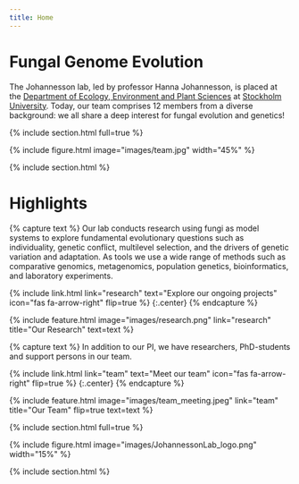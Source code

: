 ```yaml
---
title: Home
---
```


# Fungal Genome Evolution
The Johannesson lab, led by professor Hanna Johannesson, is placed at the [Department of Ecology, Environment and Plant Sciences](https://www.su.se/department-of-ecology-environment-and-plant-sciences/) at [Stockholm University](https://www.su.se/). Today, our team comprises 12 members from a diverse background: we all share a deep interest for fungal evolution and genetics! 

{% include section.html full=true %}

{% include figure.html image="images/team.jpg" width="45%" %}

{% include section.html %}

# Highlights

{% capture text %}
Our lab conducts research using fungi as model systems to explore fundamental evolutionary questions such as individuality, genetic conflict, multilevel selection, and the drivers of genetic variation and adaptation. As tools we use a wide range of methods such as comparative genomics, metagenomics, population genetics, bioinformatics, and laboratory experiments.

{%
  include link.html
  link="research"
  text="Explore our ongoing projects"
  icon="fas fa-arrow-right"
  flip=true
%}
{:.center}
{% endcapture %}

{%
  include feature.html
  image="images/research.png"
  link="research"
  title="Our Research"
  text=text
%}

{% capture text %}
In addition to our PI, we have researchers, PhD-students and support persons in our team.

{%
  include link.html
  link="team"
  text="Meet our team"
  icon="fas fa-arrow-right"
  flip=true
%}
{:.center}
{% endcapture %}

{%
  include feature.html
  image="images/team_meeting.jpeg"
  link="team"
  title="Our Team"
  flip=true
  text=text
%}

{% include section.html full=true %}

{% include figure.html image="images/JohannessonLab_logo.png" width="15%" %}

{% include section.html %}

<!---
{% capture text %}

{%
  include link.html
  link="team"
  text="Meet our team"
  icon="fas fa-arrow-right"
  flip=true
%}
{:.center}
{% endcapture %}

{%
  include feature.html
  image="images/photo.jpg"
  link="team"
  title="Our Team"
  text=text
%}
--->
